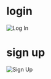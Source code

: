 
# login
![Log In](https://github.com/thilu17/stusakya/assets/130579853/30f0b56a-57fa-4f9d-a309-d2ae2a6248bb)
# sign up
![Sign Up](https://github.com/thilu17/stusakya/assets/130579853/fdf75f74-6336-4e19-a099-5c3d20380aed)
